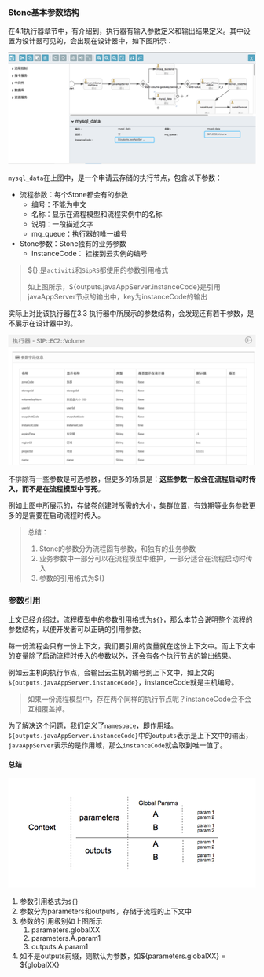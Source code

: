 ### Stone基本参数结构

在4.1执行器章节中，有介绍到，执行器有输入参数定义和输出结果定义。其中设置为设计器可见的，会出现在设计器中，如下图所示：

![img](..\image\designer-param.png)

`mysql_data`在上图中，是一个申请云存储的执行节点，包含以下参数：

* 流程参数：每个Stone都会有的参数
  * 编号：不能为中文
  * 名称：显示在流程模型和流程实例中的名称
  * 说明：一段描述文字
  * mq_queue：执行器的唯一编号
* Stone参数：Stone独有的业务参数
  * InstanceCode： 挂接到云实例的编号

> ${},是`activiti`和`SipRS`都使用的参数引用格式
>
> 如上图所示，${outputs.javaAppServer.instanceCode}是引用javaAppServer节点的输出中，key为instanceCode的输出

实际上对比该执行器在3.3 执行器中所展示的参数结构，会发现还有若干参数，是不展示在设计器中的。

![img](..\image\volumeStone.png)

不排除有一些参数是可选参数，但更多的场景是：**这些参数一般会在流程启动时传入，而不是在流程模型中写死**。

例如上图中所展示的，存储卷创建时所需的大小，集群位置，有效期等业务参数更多的是需要在启动流程时传入。

> 总结：
>
> 1. Stone的参数分为流程固有参数，和独有的业务参数
> 2. 业务参数中一部分可以在流程模型中维护，一部分适合在流程启动时传入
> 3. 参数的引用格式为${}

### 参数引用

上文已经介绍过，流程模型中的参数引用格式为`${}`，那么本节会说明整个流程的参数结构，以便开发者可以正确的引用参数。

每一份流程会只有一份上下文，我们要引用的变量就在这份上下文中。而上下文中的变量除了启动流程时传入的参数以外，还会有各个执行节点的输出结果。

例如云主机的执行节点，会输出云主机的编号到上下文中，如上文的`${outputs.javaAppServer.instanceCode}`，instanceCode就是主机编号。

> 如果一份流程模型中，存在两个同样的执行节点呢？instanceCode会不会互相覆盖掉。

为了解决这个问题，我们定义了`namespace`，即作用域。`${outputs.javaAppServer.instanceCode}`中的`outputs`表示是上下文中的输出，`javaAppServer`表示的是作用域，那么`instanceCode`就会取到唯一值了。

#### 总结

![img](..\image\paramRef.png)

1. 参数引用格式为`${}`
2. 参数分为parameters和outputs，存储于流程的上下文中
3. 参数的引用级别如上图所示
   1. parameters.globalXX
   2. parameters.A.param1
   3. outputs.A.param1
4. 如不是outputs前缀，则默认为参数，如${parameters.globalXX} = ${globalXX}